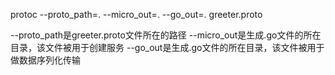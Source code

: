 protoc --proto_path=. --micro_out=. --go_out=. greeter.proto

--proto_path是greeter.proto文件所在的路径
--micro_out是生成.go文件的所在目录，该文件被用于创建服务
--go_out是生成.go文件的所在目录，该文件被用于做数据序列化传输